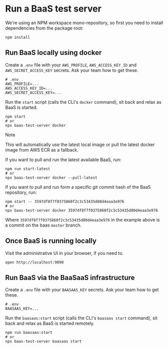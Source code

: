 # Run a BaaS test server

We're using an NPM workspace mono-repository, so first you need to install dependencies from the package root:

```shell
npm install
```

## Run BaaS locally using docker

Create a `.env` file with your `AWS_PROFILE`, `AWS_ACCESS_KEY_ID` and `AWS_SECRET_ACCESS_KEY` secrets.
Ask your team how to get these.

```shell
# .env
AWS_PROFILE=...
AWS_ACCESS_KEY_ID=...
AWS_SECRET_ACCESS_KEY=...
```

Run the `start` script (calls the CLI's `docker` command), sit back and relax as BaaS is started.

```shell
npm start
# or
npx baas-test-server docker
```

> [!NOTE]  
> This will automatically use the latest local image or pull the latest docker image from AWS ECR as a fallback.

If you want to pull and run the latest available BaaS, run:

```shell
npm run start-latest
# or
npx baas-test-server docker --pull-latest
```

If you want to pull and run form a specific git commit hash of the BaaS repository, run:

```shell
npm start -- 3597df8f7f0375860f2c3c53435d80d4eaa3e976
# or
npx baas-test-server docker 3597df8f7f0375860f2c3c53435d80d4eaa3e976
```

Where `3597df8f7f0375860f2c3c53435d80d4eaa3e976` in the example above is a commit on the baas `master` branch.

## Once BaaS is running locally

Visit the administrative UI in your browser, if you need to.

```shell
open http://localhost:9090
```

## Run BaaS via the BaaSaaS infrastructure

Create a `.env` file with your `BAASAAS_KEY` secrets.
Ask your team how to get these.

```shell
# .env
BAASAAS_KEY=...
```

Run the `baasaas:start` script (calls the CLI's `baasaas start` command), sit back and relax as BaaS is started remotely.

```shell
npm run baasaas:start
# or
npx baas-test-server baasaas start
```